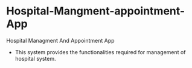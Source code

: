 # Hospital-Mangment-appointment-App
Hospital Managment And Appointment App
- This system provides the functionalities required for management of hospital system.
